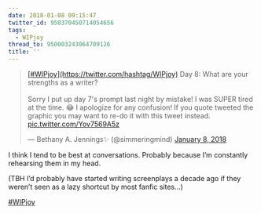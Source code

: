 ```yaml
---
date: 2018-01-08 09:15:47
twitter_id: 950370450714054656
tags:
  - WIPjoy
thread_to: 950003243064709126
title: ''
---
```


<blockquote class="twitter-tweet"><p lang="en" dir="ltr"><a href="https://twitter.com/hashtag/WIPjoy?src=hash&amp;ref_src=twsrc%5Etfw">[#WIPjoy](https://twitter.com/hashtag/WIPjoy)</a> Day 8: What are your strengths as a writer?<br><br>Sorry I put up day 7&#39;s prompt last night by mistake! I was SUPER tired at the time. 😂 I apologize for any confusion! If you quote tweeted the graphic you may want to re-do it with this tweet instead. <a href="https://t.co/Yov7569A5z">pic.twitter.com/Yov7569A5z</a></p>&mdash; Bethany A. Jennings✨ (@simmeringmind) <a href="https://twitter.com/simmeringmind/status/950354151564828672?ref_src=twsrc%5Etfw">January 8, 2018</a></blockquote>
<script async src="https://platform.twitter.com/widgets.js" charset="utf-8"></script>

I think I tend to be best at conversations. Probably because I’m constantly rehearsing them in my head.

(TBH I’d probably have started writing screenplays a decade ago if they weren’t seen as a lazy shortcut by most fanfic sites…)

 [#WIPjoy](https://twitter.com/hashtag/WIPjoy)

